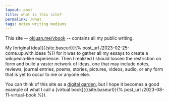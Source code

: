 ```yaml
---
layout: post
title: what is this site?
permalink: /what
tags: notes writing mediums
---
```


This site -- [okjuan.me/vbook](https://okjuan.me/vbook) -- contains all my public writing.
<!--more-->
My [original idea]({{site.baseurl}}{% post_url /2023-02-25-come.up.with.ideas %}) for it was to gather all my essays to create a wikipedia-like experience.
Then I realized I should loosen the restriction on form and build a vaster network of ideas, one that may include notes, reviews, journal entries, poems, stories, pictures, videos, audio, or any form that is yet to occur to me or anyone else.

You can think of this site as a [digital garden](https://maggieappleton.com/garden-history), but I hope it becomes a good example of what I call a [virtual book]({{site.baseurl}}{% post_url /2023-08-11-virtual-book %}).
